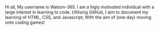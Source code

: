 Hi all, My username is Watson-365. I am a higly motivated individual with a large interest in learning to code. Utilising GitHub, I aim to document my learning of HTML, CSS, and Javascript; With the aim of (one day) moving onto coding games! 
